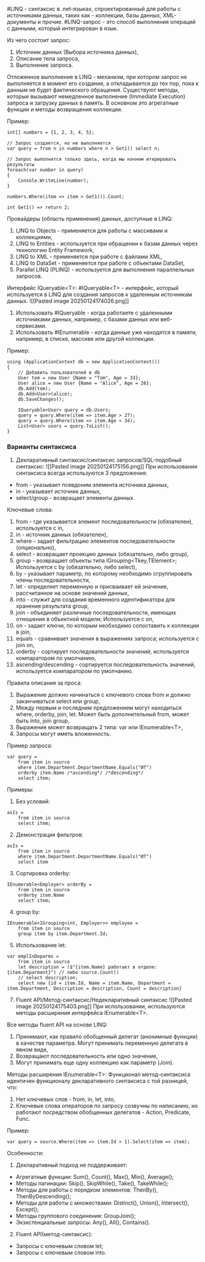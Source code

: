 #LINQ - синтаксис в .net-языках, спроектированный для работы с источниками данных, таких как - коллекции, базы данных, XML-документы и прочие.
#LINQ-запрос - это способ выполнения операций с данными, который интегрирован в язык.

Из чего состоит запрос:
1. Источник данных (Выбора источника данных),
2. Описание тела запроса,
3. Выполнение запроса.

Отложенное выполнение в LINQ - механизм, при котором запрос не выполняется в момент его создания, а откладывается до тех пор, пока к данным не будет фактического обращения.
Существуют методы, которые вызывают немедленное выполнение (Immediate Execution) запроса и загрузку данных в память. В основном это агрегатные функции и методы возвращения коллекции.

Пример:
```
int[] numbers = {1, 2, 3, 4, 5};

// Запрос создается, но не выполняется
var query = from n in numbers where n > Get1() select n;

// Запрос выполнится только здесь, когда мы начнем итерировать результаты
foreach(var number in query)
{
	Console.WriteLine(number);
}

numbers.Where(item => item > Get1()).Count;

int Get1() => return 2;
```

Провайдеры (область применения) данных, доступные в LINQ:
1. LINQ to Objects - применяется для работы с массивами и коллекциями,
2. LINQ to Entities - используется при обращении к базам данных через технологию Entity Framework,
3. LINQ to XML - применяется при работе с файлами XML,
4. LINQ to DataSet - применяется при работе с объектами DataSet,
5. Parallel LINQ (PLINQ) - используется для выполнения параллельных запросов.

Интерфейс IQueryable<Т>:
#IQueryable<Т> - интерфейс, который используется в LINQ для создания запросов к удаленным источникам данных.
![[Pasted image 20250124174026.png]]

1. Использовать #IQueryable - когда работаете с удаленными источниками данных, например, с базами данных или веб-сервисами.
2. Использовать #IEnumerable - когда данные уже находятся в памяти, например, в списке, массиве или другой коллекции.


Пример:
```
using (ApplicationContext db = new ApplicationContext())
{
	// Добавить пользователей в db
	User tom = new User {Name = "Tom", Age = 33};
	User alice = new User {Name = "Alice", Age = 26};
	db.Add(tom);
	db.Add<User>(alice);
	db.SaveChanges();
	
	IQueryable<User> query = db.Users;
	query = query.Where(item => item.Age > 27);
	query = query.Where(item => item.Age < 34);
	List<User> users = query.ToList();
}
```

### Варианты синтаксиса

1. Декларативный синтаксис/синтаксис запросов/SQL-подобный синтаксис:
![[Pasted image 20250124175156.png]]
При использовании синтаксиса всегда используются 3 предложения:
- from - указывает псевдоним элемента источника данных,
- in - указывает источник данных,
- select/group - возвращает элементы данных.

Ключевые слова:
1. from - где указывается элемент последовательности (обязателен), используется с in,
2. in - источник данных (обязателен),
3. where - задает фильтрацию элементов последовательности (опционально),
4. select - возвращает проекцию данных (обязательно, либо group),
5. group - возвращает объекты типа IGrouping<Тkey,TElement>; Используется с by (обязательно, либо select),
6. by - указывает параметр, по которому необходимо сгруппировать члены последовательности,
7. let - определяет переменную и присваивает ей значение, рассчитанное на основе значений данных,
8. into - служит для создания временного идентификатора для хранения результата group,
9. join - объединяет различные последовательности, имеющих отношения в объектной модели; Используется с on,
10. on - задает ключи, по которым необходимо сопоставить к коллекции в join,
11. equals - сравнивает значения в выражениях запроса; используется с join on,
12. orderby - сортирует последовательности значений, используется компаратором по умолчанию, 
13. ascending/descending - сортируется последовательность значений, используется компаратором по умолчанию.

Правила описания за проса:
1. Выражение должно начинаться с ключевого слова from и должно заканчиваться select или group,
2. Между первым и последним предложением могут находиться where, orderby, join, let. Может быть дополнительный from, может быть into, join group,
3. Выражение может возвращать 2 типа: var или IEnumerable<Т>,
4. Запросы могут иметь вложенность.

Пример запроса:
```
var query =
	from item in source
	where item.Department.DepartmentName.Equals("ИТ")
	orderby item.Name /*ascending*/ /*descending*/
	select item;
```

Примеры:
1. Без условий:
```
asIs =
	from item in source
	select item;
```
2. Демонстрация фильтров:
```
asIs =
	from item in source
	where item.Department.DepartmentName.Equals("ИТ")
	select item
```
3. Сортировка orderby:
```
IEnumerable<Employer> orderBy =
	from item in source
	orderby item.Name
	select item;
```
4. group by:
```
IEnumerable<IGrouping<int, Employer>> employee =
	from item in source
	group item by item.Department.Id;
```
5. Использование let:
```
var emplInDeparms =
	from item in source
	let description = ($"{item.Name} работает в отделе: {item.Deparment}") // либо source.Count()
	// select description;
	select new {id = item.Id, Name = item.Name, Department = item.Department, Description = description, Count = description}
```


7. Fluent API/Метод-синтаксис/Недекларативный синтаксис
![[Pasted image 20250124175403.png]]
При использовании, используются методы расширения интерфейса IEnumerable<Т>.

Все методы fluent API на основе LINQ:
1. Принимают, как правило обобщенный делегат (анонимные функции) в качестве параметра. Могут принимать переменную делегата в явном виде,
2. Возвращают последовательность или одно значение,
3. Могут принимать еще одну коллекцию как параметр (Join).

Методы расширения IEnumerable<Т>:
Функционал метод-синтаксиса идентичен функционалу декларативного синтаксиса с той разницей, что:
1. Нет ключевых слов - from, in, let, into,
2. Ключевые слова операторов по запросу созвучны по написанию, но работают посредством обобщенных делегатов - Action, Predicate, Func.

Пример:
```
var query = source.Where(item => item.Id > 1).Select(item => item);
```


Особенности:
1. Декларативный подход не поддерживает:
- Агрегатные функции: Sum(), Count(), Max(), Min(), Average();
- Методы пагинации: Skip(), SkipWhile(), Take(), TakeWhile();
- Методы для работы с порядком элементов: ThenBy(), ThenByDescending();
- Методы для работы с множествами: Distinct(), Union(), Intersect(), Except();
- Методы группового соединения: GroupJoin();
- Экзистенциальные запросы: Any(), All(), Contains().

2. Fluent API(метод-синтаксис):
- Запросы с ключевым словом let;
- Запросы с ключевым словом into.